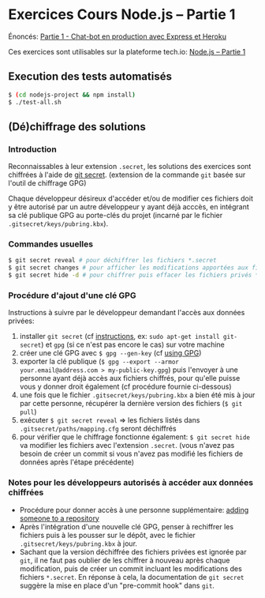 # Exercices Cours Node.js – Partie 1

Énoncés: [Partie 1 - Chat-bot en production avec Express et Heroku](https://adrienjoly.com/cours-nodejs/01-chatbot/)

Ces exercices sont utilisables sur la plateforme tech.io: [Node.js – Partie 1](https://tech.io/playgrounds/55085)

## Execution des tests automatisés

```sh
$ (cd nodejs-project && npm install)
$ ./test-all.sh
```

## (Dé)chiffrage des solutions

### Introduction

Reconnaissables à leur extension `.secret`, les solutions des exercices sont chiffrées à l'aide de [git secret](https://git-secret.io/). (extension de la commande `git` basée sur l'outil de chiffrage GPG)

Chaque développeur désireux d'accéder et/ou de modifier ces fichiers doit y être autorisé par un autre développeur y ayant déjà acccès, en intégrant sa clé publique GPG au porte-clés du projet (incarné par le fichier `.gitsecret/keys/pubring.kbx`).

<!-- TODO À noter qu'une clé GPG a été générée et intégrée afin de permettre le déchiffrage de ces données lors de l'exécution des tests automatisés en environnement d'Intégration Continue (CI). -->

### Commandes usuelles

```sh
$ git secret reveal # pour déchiffrer les fichiers *.secret
$ git secret changes # pour afficher les modifications apportées aux fichiers privées *en clair*
$ git secret hide -d # pour chiffrer puis effacer les fichiers privés *en clair* qui ont été modifiés
```

### Procédure d'ajout d'une clé GPG

Instructions à suivre par le développeur demandant l'accès aux données privées:

1. installer `git secret` (cf [instructions](https://git-secret.io/installation), ex: `sudo apt-get install git-secret`) et `gpg` (si ce n'est pas encore le cas) sur votre machine
2. créer une clé GPG avec `$ gpg --gen-key` (cf [using GPG](https://git-secret.io/#using-gpg))
3. exporter la clé publique (`$ gpg --export --armor your.email@address.com > my-public-key.gpg`) puis l'envoyer à une personne ayant déjà accès aux fichiers chiffrés, pour qu'elle puisse vous y donner droit également (cf procédure fournie ci-dessous)
4. une fois que le fichier `.gitsecret/keys/pubring.kbx` a bien été mis à jour par cette personne, récupérer la dernière version des fichiers (`$ git pull`)
5. exécuter `$ git secret reveal` => les fichiers listés dans `.gitsecret/paths/mapping.cfg` seront déchiffrés
6. pour vérifier que le chiffrage fonctionne également: `$ git secret hide` va modifier les fichiers avec l'extension `.secret`. (vous n'avez pas besoin de créer un commit si vous n'avez pas modifié les fichiers de données après l'étape précédente)

### Notes pour les développeurs autorisés à accéder aux données chiffrées

- Procédure pour donner accès à une personne supplémentaire: [adding someone to a repository](https://git-secret.io/#usage-adding-someone-to-a-repository-using-git-secret)
- Après l'intégration d'une nouvelle clé GPG, penser à rechiffrer les fichiers puis à les pousser sur le dépôt, avec le fichier `.gitsecret/keys/pubring.kbx` à jour.
- Sachant que la version déchiffrée des fichiers privées est ignorée par `git`, il ne faut pas oublier de les chiffrer à nouveau après chaque modification, puis de créer un commit incluant les modifications des fichiers `*.secret`. En réponse à cela, la documentation de `git secret` suggère la mise en place d'un "pre-commit hook" dans `git`.
